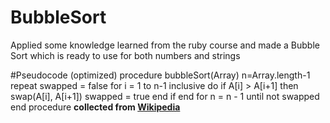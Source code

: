# BubbleSort
Applied some knowledge learned from the ruby course 
and made a Bubble Sort which is ready to use for both 
numbers and strings

#Pseudocode (optimized)
procedure bubbleSort(Array)
    n=Array.length-1
    repeat
        swapped = false 
        for i = 1 to n-1 inclusive do
            if A[i] > A[i+1] then
                swap(A[i], A[i+1])
                swapped = true
            end if
        end for
        n = n - 1
    until not swapped
end procedure
**collected from [Wikipedia](https://en.wikipedia.org/wiki/Bubble_sort)**
